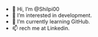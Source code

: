 - 👋 Hi, I’m @Shilpi00
- 👀 I’m interested in development.
- 🌱 I’m currently learning GitHub.
- 📫 rech me at Linkedin.

<!---
Shilpi00/Shilpi00 is a ✨ special ✨ repository because its `README.md` (this file) appears on your GitHub profile.
You can click the Preview link to take a look at your changes.
--->
